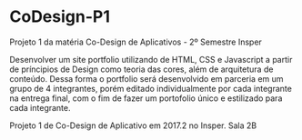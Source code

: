 # CoDesign-P1
Projeto 1 da matéria Co-Design de Aplicativos - 2º Semestre Insper

Desenvolver um site portfolio utilizando de HTML, CSS e Javascript a partir de príncipios de Design como teoria das cores, além de arquitetura de conteúdo. Dessa forma o portfolio será desenvolvido em parceria em um grupo de 4 integrantes, porém editado individualmente por cada integrante na entrega final, com o fim de fazer um portofolio único e estilizado para cada integrante.

Projeto 1 de Co-Design de Aplicativo em 2017.2 no Insper. Sala 2B